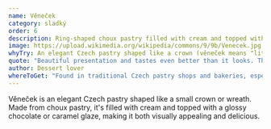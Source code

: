 ```yaml
---
name: Věneček
category: sladký
order: 6
description: Ring-shaped choux pastry filled with cream and topped with chocolate or caramel glaze
image: https://upload.wikimedia.org/wikipedia/commons/9/9b/Venecek.jpg
whyTry: An elegant Czech pastry shaped like a crown (věneček means "little wreath"). Made from choux pastry, filled with cream, and beautifully glazed. A staple in Czech pastry shops and perfect for special occasions.
quote: "Beautiful presentation and tastes even better than it looks. The glaze adds the perfect sweetness!"
author: Dessert lover
whereToGet: "Found in traditional Czech pastry shops and bakeries, especially popular at Cukrárna locations"
---
```


Věneček is an elegant Czech pastry shaped like a small crown or wreath. Made from choux pastry, it's filled with cream and topped with a glossy chocolate or caramel glaze, making it both visually appealing and delicious.